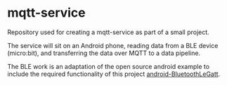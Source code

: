 # mqtt-service

Repository used for creating a mqtt-service as part of a small project.

The service will sit on an Android phone, reading data from a BLE device (micro:bit), and transferring the data over MQTT to a data pipeline.

The BLE work is an adaptation of the open source android example to include the required functionality of this project [android-BluetoothLeGatt](https://github.com/googlesamples/android-BluetoothLeGatt).
